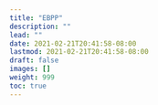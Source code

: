 ```yaml
---
title: "EBPP"
description: ""
lead: ""
date: 2021-02-21T20:41:58-08:00
lastmod: 2021-02-21T20:41:58-08:00
draft: false
images: []
weight: 999
toc: true
---
```

